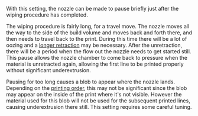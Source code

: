 With this setting, the nozzle can be made to pause briefly just after the wiping procedure has completed.

The wiping procedure is fairly long, for a travel move. The nozzle moves all the way to the side of the build volume and moves back and forth there, and then needs to travel back to the print. During this time there will be a lot of oozing and a [longer retraction](wipe_retraction_amount.md) may be necessary. After the unretraction, there will be a period when the flow out the nozzle needs to get started still. This pause allows the nozzle chamber to come back to pressure when the material is unretracted again, allowing the first line to be printed properly without significant underextrusion.

Pausing for too long causes a blob to appear where the nozzle lands. Depending on the [printing order](infill_before_walls.md), this may not be significant since the blob may appear on the inside of the print where it's not visible. However the material used for this blob will not be used for the subsequent printed lines, causing underextrusion there still. This setting requires some careful tuning.